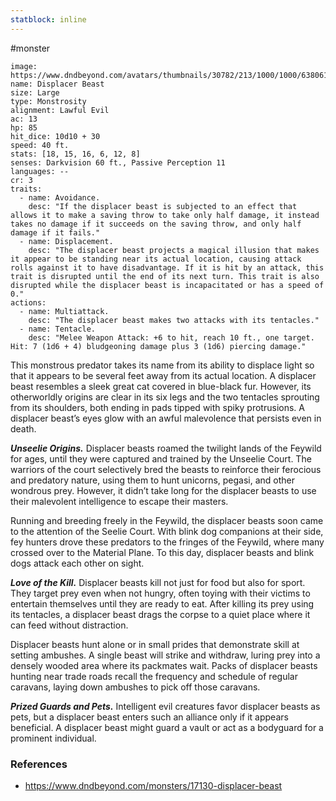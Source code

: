 ```yaml
---
statblock: inline
---
```

 #monster 

```statblock
image: https://www.dndbeyond.com/avatars/thumbnails/30782/213/1000/1000/638061954801799592.png
name: Displacer Beast
size: Large
type: Monstrosity
alignment: Lawful Evil
ac: 13
hp: 85
hit_dice: 10d10 + 30
speed: 40 ft.
stats: [18, 15, 16, 6, 12, 8]
senses: Darkvision 60 ft., Passive Perception 11
languages: --
cr: 3
traits:
  - name: Avoidance.
    desc: "If the displacer beast is subjected to an effect that allows it to make a saving throw to take only half damage, it instead takes no damage if it succeeds on the saving throw, and only half damage if it fails."
  - name: Displacement.
    desc: "The displacer beast projects a magical illusion that makes it appear to be standing near its actual location, causing attack rolls against it to have disadvantage. If it is hit by an attack, this trait is disrupted until the end of its next turn. This trait is also disrupted while the displacer beast is incapacitated or has a speed of 0."
actions:
  - name: Multiattack.
    desc: "The displacer beast makes two attacks with its tentacles."
  - name: Tentacle.
    desc: "Melee Weapon Attack: +6 to hit, reach 10 ft., one target. Hit: 7 (1d6 + 4) bludgeoning damage plus 3 (1d6) piercing damage."
```

This monstrous predator takes its name from its ability to displace light so that it appears to be several feet away from its actual location. A displacer beast resembles a sleek great cat covered in blue-black fur. However, its otherworldly origins are clear in its six legs and the two tentacles sprouting from its shoulders, both ending in pads tipped with spiky protrusions. A displacer beast’s eyes glow with an awful malevolence that persists even in death.

_**Unseelie Origins.**_ Displacer beasts roamed the twilight lands of the Feywild for ages, until they were captured and trained by the Unseelie Court. The warriors of the court selectively bred the beasts to reinforce their ferocious and predatory nature, using them to hunt unicorns, pegasi, and other wondrous prey. However, it didn’t take long for the displacer beasts to use their malevolent intelligence to escape their masters.

Running and breeding freely in the Feywild, the displacer beasts soon came to the attention of the Seelie Court. With blink dog companions at their side, fey hunters drove these predators to the fringes of the Feywild, where many crossed over to the Material Plane. To this day, displacer beasts and blink dogs attack each other on sight.

_**Love of the Kill.**_ Displacer beasts kill not just for food but also for sport. They target prey even when not hungry, often toying with their victims to entertain themselves until they are ready to eat. After killing its prey using its tentacles, a displacer beast drags the corpse to a quiet place where it can feed without distraction.

Displacer beasts hunt alone or in small prides that demonstrate skill at setting ambushes. A single beast will strike and withdraw, luring prey into a densely wooded area where its packmates wait. Packs of displacer beasts hunting near trade roads recall the frequency and schedule of regular caravans, laying down ambushes to pick off those caravans.

_**Prized Guards and Pets.**_ Intelligent evil creatures favor displacer beasts as pets, but a displacer beast enters such an alliance only if it appears beneficial. A displacer beast might guard a vault or act as a bodyguard for a prominent individual.

### References

* https://www.dndbeyond.com/monsters/17130-displacer-beast
